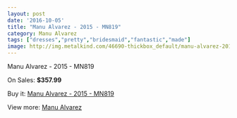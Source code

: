 ```yaml
---
layout: post
date: '2016-10-05'
title: "Manu Alvarez - 2015 - MN819"
category: Manu Alvarez
tags: ["dresses","pretty","bridesmaid","fantastic","made"]
image: http://img.metalkind.com/46690-thickbox_default/manu-alvarez-2015-mn819.jpg
---
```

Manu Alvarez - 2015 - MN819

On Sales: **$357.99**
<a href="https://www.metalkind.com/en/manu-alvarez/13346-manu-alvarez-2015-mn819.html"><amp-img layout="responsive" width="600" height="600" src="//img.metalkind.com/46690-thickbox_default/manu-alvarez-2015-mn819.jpg" alt="Manu Alvarez - 2015 - MN819 0" /></a>
<a href="https://www.metalkind.com/en/manu-alvarez/13346-manu-alvarez-2015-mn819.html"><amp-img layout="responsive" width="600" height="600" src="//img.metalkind.com/46693-thickbox_default/manu-alvarez-2015-mn819.jpg" alt="Manu Alvarez - 2015 - MN819 1" /></a>

Buy it: [Manu Alvarez - 2015 - MN819](https://www.metalkind.com/en/manu-alvarez/13346-manu-alvarez-2015-mn819.html "Manu Alvarez - 2015 - MN819")

View more: [Manu Alvarez](https://www.metalkind.com/en/82-manu-alvarez "Manu Alvarez")